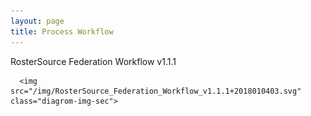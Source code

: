 ```yaml
---
layout: page
title: Process Workflow
---
```


  <div class="feature">
      RosterSource Federation Workflow v1.1.1
      
    
      <img src="/img/RosterSource_Federation_Workflow_v1.1.1+2018010403.svg" class="diagrom-img-sec">

  </div>

<br/>